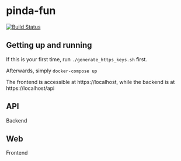 # pinda-fun

[![Build Status](https://travis-ci.com/pinda-fun/pinda-fun.svg?branch=master)](https://travis-ci.com/pinda-fun/pinda-fun)

## Getting up and running

If this is your first time, run `./generate_https_keys.sh` first.

Afterwards, simply `docker-compose up`

The frontend is accessible at https://localhost, while the backend is at https://localhost/api

## API
Backend

## Web
Frontend
